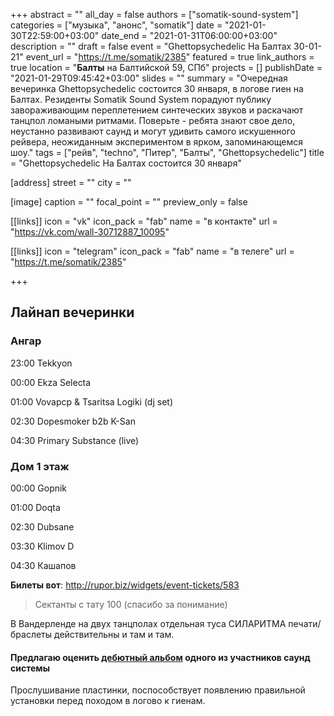 +++
abstract = ""
all_day = false
authors = ["somatik-sound-system"]
categories = ["музыка", "анонс", "somatik"]
date = "2021-01-30T22:59:00+03:00"
date_end = "2021-01-31T06:00:00+03:00"
description = ""
draft = false
event = "Ghettopsychedelic На Балтах 30-01-21"
event_url = "https://t.me/somatik/2385"
featured = true
link_authors = true
location = "**Балты** на Балтийской 59, СПб"
projects = []
publishDate = "2021-01-29T09:45:42+03:00"
slides = ""
summary = "Очередная вечеринка Ghettopsychedelic состоится 30 января, в логове гиен на Балтах. Резиденты Somatik Sound System порадуют публику завораживающим переплетением синтеческих звуков и раскачают танцпол ломаными ритмами. Поверьте - ребята знают свое дело, неустанно развивают саунд и могут удивить самого искушенного рейвера, неожиданным экспериментом в ярком, запоминающемся шоу."
tags = ["рейв", "techno", "Питер", "Балты", "Ghettopsychedelic"]
title = "Ghettopsychedelic На Балтах состоится 30 января"

[address]
  street = ""
  city = ""

[image]
  caption = ""
  focal_point = ""
  preview_only = false

[[links]]
  icon = "vk"
  icon_pack = "fab"
  name = "в контакте"
  url = "https://vk.com/wall-30712887_10095"

[[links]]
  icon = "telegram"
  icon_pack = "fab"
  name = "в телеге"
  url = "https://t.me/somatik/2385"

+++
## Лайнап вечеринки

### Ангар

23:00 Tekkyon

00:00 Ekza Selecta

01:00 Vovapcp & Tsaritsa Logiki (dj set)

02:30 Dopesmoker b2b K-San

04:30 Primary Substance (live)

### Дом 1 этаж

00:00 Gopnik

01:00  Doqta

02:30 Dubsane

03:30 Klimov D

04:30 Кашапов

**Билеты вот**: http://rupor.biz/widgets/event-tickets/583 

> Сектанты с тату 100 (спасибо за понимание)

В Вандерленде на двух танцполах отдельная туса СИЛАРИТМА печати/браслеты действительны и там и там.

#### Предлагаю оценить [дебютный альбом](/релиз/31-12-2021/somatik-sound-system/kinestetic-corridor/) одного из участников саунд системы

Прослушивание пластинки, поспособствует появлению правильной установки перед походом в логово к гиенам.
